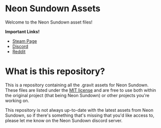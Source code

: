# Neon Sundown Assets
Welcome to the Neon Sundown asset files!

**Important Links!**
- [Steam Page](https://store.steampowered.com/app/1721870/Neon_Sundown/)
- [Discord](https://discord.gg/NHnR7zcaCc)
- [Reddit](https://www.reddit.com/r/NeonSundown/)

# What is this repository?
This is a repository containing all the .gravit assets for Neon Sundown. These files are listed under the [MIT license](https://github.com/Vitzual/Neon-Sundown-Assets/blob/main/LICENSE) and are free to use both within the original project (that being Neon Sundown) or other projects you're working on.  

This repository is not always up-to-date with the latest assets from Neon Sundown, so if there's something that's missing that you'd like access to, please let me know on the Neon Sundown discord server.


